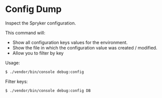 Config Dump
===========

Inspect the Spryker configuration.

This command will:

- Show all configuration keys values for the environment.
- Show the file in which the configuration value was created / modified.
- Allow you to filter by key

Usage:

```bash
$ ./vendor/bin/console debug:config
```

Filter keys:

```bash
$ ./vendor/bin/console debug:config DB
```
